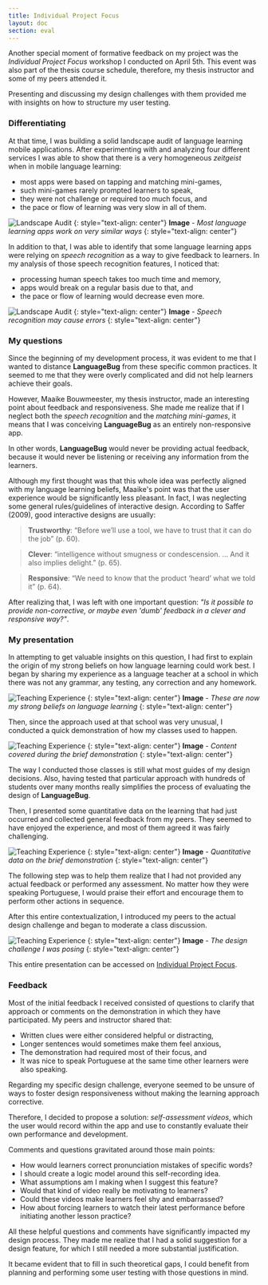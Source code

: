 ```yaml
---
title: Individual Project Focus
layout: doc
section: eval
---
```


Another special moment of formative feedback on my project was the *Individual Project Focus* workshop I conducted on April 5th. This event was also part of the thesis course schedule, therefore, my thesis instructor and some of my peers attended it. 

Presenting and discussing my design challenges with them provided me with insights on how to structure my user testing.

### Differentiating

At that time, I was building a solid landscape audit of language learning mobile applications. After experimenting with and analyzing four different services I was able to show that there is a very homogeneous *zeitgeist* when in mobile language learning:

* most apps were based on tapping and matching mini-games,
* such mini-games rarely prompted learners to speak,
* they were not challenge or required too much focus, and
* the pace or flow of learning was very slow in all of them.

![Landscape Audit](/images/eval-ipf-la.png)
{: style="text-align: center"}
**Image** - _Most language learning apps work on very similar ways_
{: style="text-align: center"}

In addition to that, I was able to identify that some language learning apps were relying on *speech recognition* as a way to give feedback to learners. In my analysis of those speech recognition features, I noticed that:

* processing human speech takes too much time and memory,
* apps would break on a regular basis due to that, and
* the pace or flow of learning would decrease even more.

![Landscape Audit](/images/eval-ipf-sr.png)
{: style="text-align: center"}
**Image** - _Speech recognition may cause errors_
{: style="text-align: center"}

### My questions

Since the beginning of my development process, it was evident to me that I wanted to distance **LanguageBug** from these specific common practices. It seemed to me that they were overly complicated and did not help learners achieve their goals.

However, Maaike Bouwmeester, my thesis instructor, made an interesting point about feedback and responsiveness. She made me realize that if I neglect both the *speech recognition* and the *matching mini-games*, it means that I was conceiving **LanguageBug** as an entirely non-responsive app.

In other words, **LanguageBug** would never be providing actual feedback, because it would never be listening or receiving any information from the learners. 

Although my first thought was that this whole idea was perfectly aligned with my language learning beliefs, Maaike's point was that the user experience would be significantly less pleasant. In fact, I was neglecting some general rules/guidelines of interactive design. According to Saffer (2009), good interactive designs are usually:

> **Trustworthy**: “Before we’ll use a tool, we have to trust that it can do the job” (p. 60).

> **Clever**: “intelligence without smugness or condescension. … And it also implies delight.” (p. 65).

> **Responsive**: “We need to know that the product ‘heard’ what we told it” (p. 64).

After realizing that, I was left with one important question: *"Is it possible to provide non-corrective, or maybe even 'dumb' feedback in a clever and responsive way?"*.

### My presentation

In attempting to get valuable insights on this question, I had first to explain the origin of my strong beliefs on how language learning could work best. I began by sharing my experience as a language teacher at a school in which there was not any grammar, any testing, any correction and any homework.

![Teaching Experience](/images/eval-ipf-eg.png)
{: style="text-align: center"}
**Image** - _These are now my strong beliefs on language learning_
{: style="text-align: center"}

Then, since the approach used at that school was very unusual, I conducted a quick demonstration of how my classes used to happen. 

![Teaching Experience](/images/eval-ipf-opi.png)
{: style="text-align: center"}
**Image** - _Content covered during the brief demonstration_
{: style="text-align: center"}

The way I conducted those classes is still what most guides of my design decisions. Also, having tested that particular approach with hundreds of students over many months really simplifies the process of evaluating the design of **LanguageBug**.

Then, I presented some quantitative data on the learning that had just occurred and collected general feedback from my peers. They seemed to have enjoyed the experience, and most of them agreed it was fairly challenging.

![Teaching Experience](/images/eval-ipf-data.png)
{: style="text-align: center"}
**Image** - _Quantitative data on the brief demonstration_
{: style="text-align: center"}

The following step was to help them realize that I had not provided any actual feedback or performed any assessment. No matter how they were speaking Portuguese, I would praise their effort and encourage them to perform other actions in sequence.

After this entire contextualization, I introduced my peers to the actual design challenge and began to moderate a class discussion.

![Teaching Experience](/images/eval-ipf-question.png)
{: style="text-align: center"}
**Image** - _The design challenge I was posing_
{: style="text-align: center"}

This entire presentation can be accessed on [Individual Project Focus](/presentations/individual-project-focus/index.html).

### Feedback

Most of the initial feedback I received consisted of questions to clarify that approach or comments on the demonstration in which they have participated. My peers and instructor shared that:

* Written clues were either considered helpful or distracting,
* Longer sentences would sometimes make them feel anxious, 
* The demonstration had required most of their focus, and
* It was nice to speak Portuguese at the same time other learners were also speaking.

Regarding my specific design challenge, everyone seemed to be unsure of ways to foster design responsiveness without making the learning approach corrective. 

Therefore, I decided to propose a solution: *self-assessment videos*, which the user would record within the app and use to constantly evaluate their own performance and development.

Comments and questions gravitated around those main points:

* How would learners correct pronunciation mistakes of specific words?
* I should create a logic model around this self-recording idea.
* What assumptions am I making when I suggest this feature?
* Would that kind of video really be motivating to learners?
* Could these videos make learners feel shy and embarrassed?
* How about forcing learners to watch their latest performance before initiating another lesson practice?

All these helpful questions and comments have significantly impacted my design process. They made me realize that I had a solid suggestion for a design feature, for which I still needed a more substantial justification. 

It became evident that to fill in such theoretical gaps, I could benefit from planning and performing some user testing with those questions in mind.